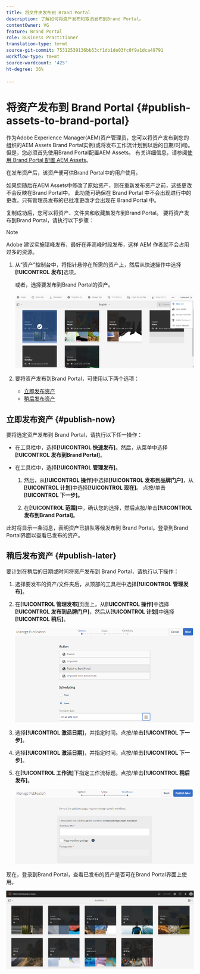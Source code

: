 ```yaml
---
title: 将文件夹发布到 Brand Portal
description: 了解如何将资产发布和取消发布到Brand Portal。
contentOwner: VG
feature: Brand Portal
role: Business Practitioner
translation-type: tm+mt
source-git-commit: 75312539136bb53cf1db1de03fc0f9a1dca49791
workflow-type: tm+mt
source-wordcount: '425'
ht-degree: 36%

---
```



# 将资产发布到 Brand Portal {#publish-assets-to-brand-portal}

作为Adobe Experience Manager(AEM)资产管理员，您可以将资产发布到您的组织的AEM Assets Brand Portal实例(或将发布工作流计划到以后的日期/时间)。 但是，您必须首先使用Brand Portal配置AEM Assets。 有关详细信息，请参阅[使用 Brand Portal 配置 AEM Assets](configure-aem-assets-with-brand-portal.md)。

在发布资产后，该资产便可供Brand Portal中的用户使用。

如果您随后在AEM Assets中修改了原始资产，则在重新发布资产之前，这些更改不会反映在Brand Portal中。 此功能可确保在 Brand Portal 中不会出现进行中的更改。只有管理员发布的已批准更改才会出现在 Brand Portal 中。

复制成功后，您可以将资产、文件夹和收藏集发布到Brand Portal。 要将资产发布到Brand Portal，请执行以下步骤：

>[!NOTE]
>
>Adobe 建议实施错峰发布，最好在非高峰时段发布，这样 AEM 作者就不会占用过多的资源。

1. 从“资产”控制台中，将指针悬停在所需的资产上，然后从快速操作中选择&#x200B;**[!UICONTROL 发布]**&#x200B;选项。

   或者，选择要发布到Brand Portal的资产。

   ![publish2bp-2](assets/publish2bp-2.png)

2. 要将资产发布到Brand Portal，可使用以下两个选项：
   * [立即发布资产](#publish-now)
   * [稍后发布资产](#publish-later)

## 立即发布资产 {#publish-now}

要将选定资产发布到 Brand Portal，请执行以下任一操作：

* 在工具栏中，选择&#x200B;**[!UICONTROL 快速发布]**。然后，从菜单中选择&#x200B;**[!UICONTROL 发布到Brand Portal]**。

* 在工具栏中，选择&#x200B;**[!UICONTROL 管理发布]**。

   1. 然后，从&#x200B;**[!UICONTROL 操作]**&#x200B;中选择&#x200B;**[!UICONTROL 发布到品牌门户]**，从&#x200B;**[!UICONTROL 计划]**&#x200B;中选择&#x200B;**[!UICONTROL 现在]**。 点按/单击&#x200B;**[!UICONTROL 下一步]。**

   2. 在&#x200B;**[!UICONTROL 范围]**&#x200B;中，确认您的选择，然后点按/单击&#x200B;**[!UICONTROL 发布到Brand Portal]**。

此时将显示一条消息，表明资产已排队等候发布到 Brand Portal。登录到Brand Portal界面以查看已发布的资产。

## 稍后发布资产 {#publish-later}

要计划在稍后的日期或时间将资产发布到 Brand Portal，请执行以下操作：

1. 选择要发布的资产/文件夹后，从顶部的工具栏中选择&#x200B;**[!UICONTROL 管理发布]**。
2. 在&#x200B;**[!UICONTROL 管理发布]**&#x200B;页面上，从&#x200B;**[!UICONTROL 操作]**&#x200B;中选择&#x200B;**[!UICONTROL 发布到品牌门户]**，然后从&#x200B;**[!UICONTROL 计划]**&#x200B;中选择&#x200B;**[!UICONTROL 稍后]**。

   ![publishlaterbp-1](assets/publishlaterbp-1.png)

3. 选择&#x200B;**[!UICONTROL 激活日期]**，并指定时间。点按/单击&#x200B;**[!UICONTROL 下一步]**。
4. 选择&#x200B;**[!UICONTROL 激活日期]**，并指定时间。点按/单击&#x200B;**[!UICONTROL 下一步]**。
5. 在&#x200B;**[!UICONTROL 工作流]**&#x200B;下指定工作流标题。点按/单击&#x200B;**[!UICONTROL 稍后发布]**。

   ![publishworkflow](assets/publishworkflow.png)

现在，登录到Brand Portal，查看已发布的资产是否可在Brand Portal界面上使用。

![bp_631_landing_page](assets/bp_landing_page.png)
